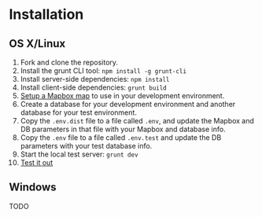 # Installation

## OS X/Linux
1. Fork and clone the repository.
2. Install the grunt CLI tool: `npm install -g grunt-cli`
3. Install server-side dependencies: `npm install`
4. Install client-side dependencies: `grunt build`
5. [Setup a Mapbox map](https://www.mapbox.com/help/creating-new-map/) to use in your development environment.
6. Create a database for your development environment and another database for your test environment.
7. Copy the `.env.dist` file to a file called `.env`, and update the Mapbox and DB parameters in that file with your Mapbox and database info.
8. Copy the `.env` file to a file called `.env.test` and update the DB parameters with your test database info.
9. Start the local test server: `grunt dev`
10. [Test it out](http://localhost:3000)

## Windows
TODO